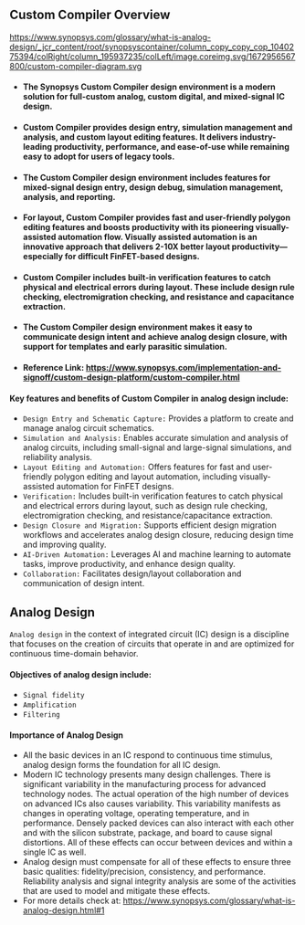 ## Custom Compiler Overview

https://www.synopsys.com/glossary/what-is-analog-design/_jcr_content/root/synopsyscontainer/column_copy_copy_cop_1040275394/colRight/column_195937235/colLeft/image.coreimg.svg/1672956567800/custom-compiler-diagram.svg

* #### The Synopsys Custom Compiler design environment is a modern solution for full-custom analog, custom digital, and mixed-signal IC design.
* #### Custom Compiler provides design entry, simulation management and analysis, and custom layout editing features. It delivers industry-leading productivity, performance, and ease-of-use while remaining easy to adopt for users of legacy tools.
* #### The Custom Compiler design environment includes features for mixed-signal design entry, design debug, simulation management, analysis, and reporting.
* #### For layout, Custom Compiler provides fast and user-friendly polygon editing features and boosts productivity with its pioneering visually-assisted automation flow. Visually assisted automation is an innovative approach that delivers 2-10X better layout productivity—especially for difficult FinFET-based designs.
* #### Custom Compiler includes built-in verification features to catch physical and electrical errors during layout. These include design rule checking, electromigration checking, and resistance and capacitance extraction.
* #### The Custom Compiler design environment makes it easy to communicate design intent and achieve analog design closure, with support for templates and early parasitic simulation.
* #### Reference Link: https://www.synopsys.com/implementation-and-signoff/custom-design-platform/custom-compiler.html


#### Key features and benefits of Custom Compiler in analog design include:

* `Design Entry and Schematic Capture:` Provides a platform to create and manage analog circuit schematics. 
* `Simulation and Analysis:` Enables accurate simulation and analysis of analog circuits, including small-signal and large-signal simulations, and reliability analysis.
* `Layout Editing and Automation:` Offers features for fast and user-friendly polygon editing and layout automation, including visually-assisted automation for FinFET designs.
* `Verification:` Includes built-in verification features to catch physical and electrical errors during layout, such as design rule checking, electromigration checking, and resistance/capacitance extraction.
* `Design Closure and Migration:` Supports efficient design migration workflows and accelerates analog design closure, reducing design time and improving quality.
* `AI-Driven Automation:` Leverages AI and machine learning to automate tasks, improve productivity, and enhance design quality.
* `Collaboration:` Facilitates design/layout collaboration and communication of design intent.

## Analog Design

`Analog design` in the context of integrated circuit (IC) design is a discipline that focuses on the creation of circuits that operate in and are optimized for continuous time-domain behavior.

#### Objectives of analog design include: 

* `Signal fidelity`
* `Amplification`
* `Filtering`

#### Importance of Analog Design
* All the basic devices in an IC respond to continuous time stimulus, analog design forms the foundation for all IC design.
* Modern IC technology presents many design challenges. There is significant variability in the manufacturing process for advanced technology nodes. The actual operation of the high number of devices on advanced ICs also causes variability. This variability manifests as changes in operating voltage, operating temperature, and  in performance. Densely packed devices can also interact with each other and with the silicon substrate, package, and board to cause signal distortions. All of these effects can occur between devices and within a single IC  as well.
* Analog design must compensate for all of these effects to ensure three basic qualities: fidelity/precision, consistency, and performance. Reliability analysis and signal integrity analysis are some of the activities that are used to model and mitigate these effects.
* For more details check at: https://www.synopsys.com/glossary/what-is-analog-design.html#1
